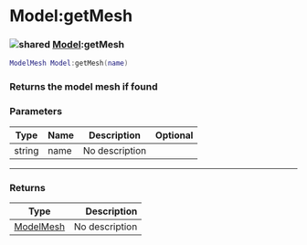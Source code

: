 # Model:getMesh

### ![shared](../../home/model/.gitbook/assets/shared.png) [Model](../../home/model/home/Model/):getMesh

```lua
ModelMesh Model:getMesh(name)
```

### Returns the model mesh if found

### Parameters

| Type   | Name | Description    | Optional |
| ------ | ---- | -------------- | -------: |
| string | name | No description |          |

***

### Returns

| Type                                          |    Description |
| --------------------------------------------- | -------------: |
| [ModelMesh](../../home/model/home/ModelMesh/) | No description |
